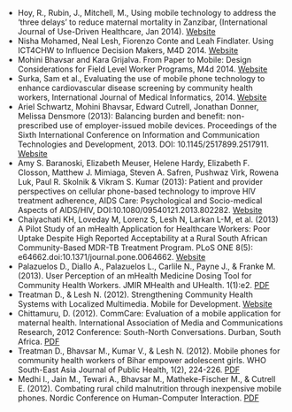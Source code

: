 - Hoy, R., Rubin, J., Mitchell, M., Using mobile technology to address the ‘three delays’ to reduce maternal mortality in Zanzibar, (International Journal of Use-Driven Healthcare, Jan 2014). [Website](http://www.igi-global.com/article/using-mobile-technology-to-address-the-three-delays-to-reduce-maternal-mortality-in-zanzibar/113433)
- Nisha Mohamed, Neal Lesh, Fiorenzo Conte and Leah Findlater. Using ICT4CHW to Influence Decision Makers, M4D 2014. [Website](http://www.dimagi.com/wp-content/uploads/2009/08/Mohamed-et-al-M4D-2014.pdf)
- Mohini Bhavsar and Kara Grijalva. From Paper to Mobile: Design Considerations for Field Level Worker Programs, M4d 2014. [Website](http://www.dimagi.com/wp-content/uploads/2009/08/Bhavsar-Grijalva-M4D-2014.pdf)
- Surka, Sam et al., Evaluating the use of mobile phone technology to enhance cardiovascular disease screening by community health workers, International Journal of Medical Informatics, 2014. [Website](http://bit.ly/WnAIP9)
- Ariel Schwartz, Mohini Bhavsar, Edward Cutrell, Jonathan Donner, Melissa Densmore (2013): Balancing burden and benefit: non-prescribed use of employer-issued mobile devices. Proceedings of the Sixth International Conference on Information and Communication Technologies and Development, 2013. DOI: 10.1145/2517899.2517911. [Website](http://dl.acm.org/citation.cfm?id=2517911)
- Amy S. Baranoski, Elizabeth Meuser, Helene Hardy, Elizabeth F. Closson, Matthew J. Mimiaga, Steven A. Safren, Pushwaz Virk, Rowena Luk, Paul R. Skolnik & Vikram S. Kumar (2013): Patient and provider perspectives on cellular phone-based technology to improve HIV treatment adherence, AIDS Care: Psychological and Socio-medical Aspects of AIDS/HIV, DOI:10.1080/09540121.2013.802282. [Website](http://www.tandfonline.com/doi/abs/10.1080/09540121.2013.802282)
- Chaiyachati KH, Loveday M, Lorenz S, Lesh N, Larkan L-M, et al. (2013) A Pilot Study of an mHealth Application for Healthcare Workers: Poor Uptake Despite High Reported Acceptability at a Rural South African Community-Based MDR-TB Treatment Program. PLoS ONE 8(5): e64662.doi:10.1371/journal.pone.0064662. [Website](http://www.plosone.org/article/info%3Adoi%2F10.1371%2Fjournal.pone.0064662)
- Palazuelos D., Diallo A., Palazuelos L., Carlile N., Payne J., & Franke M. (2013). User Perception of an mHealth Medicine Dosing Tool for Community Health Workers. JMIR MHealth and UHealth. 1(1):e2. [PDF](http://mhealth.jmir.org/article/viewFile/mhealth_v1i1e2/2)
- Treatman D., & Lesh N. (2012). Strengthening Community Health Systems with Localized Multimedia. Mobile for Development. [Website](http://www.healthunbound.org/content/strengthening-community-health-systems-localized-multimedia)
- Chittamuru, D. (2012). CommCare: Evaluation of a mobile application for maternal health. International Association of Media and Communications Research, 2012 Conference: South-North Conversations. Durban, South Africa.  [PDF](http://www.asc.upenn.edu/news/IAMCR2012_Deepti_2.pdf)
- Treatman D., Bhavsar M., Kumar V., & Lesh N. (2012). Mobile phones for community health workers of Bihar empower adolescent girls. WHO South-East Asia Journal of Public Health, 1(2), 224-226. [PDF](http://www.searo.who.int/LinkFiles/SEAJPH_SEAJPH-2-14.pdf)
- Medhi I., Jain M., Tewari A., Bhavsar M., Matheke-Fischer M., & Cutrell E. (2012). Combating rural child malnutrition through inexpensive mobile phones. Nordic Conference on Human-Computer Interaction. [PDF](http://research.microsoft.com/en-us/um/people/cutrell/Medhi-NordiCHI2012-CommCareCasestudy.pdf)
